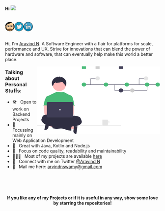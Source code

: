 #### Hi <img src="https://media.giphy.com/media/hvRJCLFzcasrR4ia7z/giphy.gif" width="15px">
<br/>
<a href="https://aravindn.netlify.app/">
  <img align="left" alt="Aravind's Portfolio" width="30px" src="./assets/my-emoji.png" />
</a>
<a href="https://twitter.com/arvindnswamy_n">
  <img align="left" alt="Aravind's Twitter" width="30px" src="./assets/twitter.png" />
</a>
<a href="https://www.linkedin.com/in/aravind-n-753b41112/">
  <img align="left" alt="Aravind's LinkedIn" width="30px" src="./assets/linkedin.png" />
</a>

![]()
<br />
<br/>

Hi, I'm [Aravind N](https://aravindn.netlify.app/). A Software Engineer with a flair for platforms for scale, performance and UX. Strive for innovations that can blend the power of hardware and software, that can eventually help make this world a better place. 

  <img align="right" alt="GIF" src="./assets/coding.svg" width="400" height="220" />

### Talking about Personal Stuffs:

- 🛠 &nbsp; Open to work on Backend Projects
- 🎯 &nbsp; Focussing mainly on Web Application Development
- 🚀 &nbsp; Great with Java, Kotlin and Node.js
- 👾 &nbsp; Focus on code quality, readability and maintainability
- 👨🏻‍💻 &nbsp; Most of my projects are available [here](https://github.com/aravindnswamy)
- 💬 &nbsp; Connect with me on Twitter [@Aravind N](https://twitter.com/arvindnswamy_n)
- 📮 &nbsp; Mail me here: arvindnswamy@gmail.com
<br/>
<br/>
<br/> 

<div align="center">

#### If you like any of my Projects or if it is useful in any way, show some love by starring the repositories!

</div>
